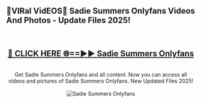 <h2>🔴VIRal VidEOS🔴 Sadie Summers Onlyfans Videos And Photos - Update Files 2025!</h2>
<br>
<div align="center">
<h2><a href="https://virallinks.top/odZfE0" rel="nofollow">🔴 CLICK HERE 🌐==►► Sadie Summers Onlyfans</a></h2>
<br>
Get Sadie Summers Onlyfans and all content. Now you can access all videos and pictures of Sadie Summers Onlyfans. New Updated Files 2025!
<br>
<br>
<a href="https://virallinks.top/odZfE0" rel="nofollow" data-target="animated-image.originalLink"><img src="https://i.imgur.com/dJHk4Zq.gif)" alt="Sadie Summers Onlyfans" style="max-width: 100%; display: inline-block;" data-target="animated-image.originalImage"></a>
</div>
<br>
